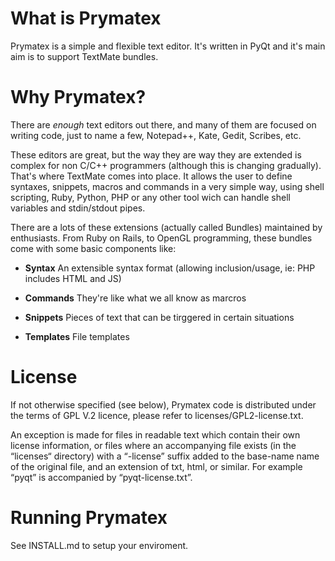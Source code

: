 # What is Prymatex

Prymatex is a simple and flexible text editor. It's written in PyQt and
it's main aim is to support TextMate bundles.

# Why Prymatex?

There are *enough* text editors out there, and many of them are
focused on writing code, just to name a few, Notepad++, Kate, Gedit,
Scribes, etc.

These editors are great, but the way they are way they are extended is
complex for non C/C++ programmers (although this is changing gradually).
That's where TextMate comes into place. It allows the user to define syntaxes, 
snippets, macros and commands in a very simple way, using 
shell scripting, Ruby, Python, PHP or any other tool wich can handle
shell variables and stdin/stdout pipes.

There are a lots of these extensions (actually called Bundles) maintained by
enthusiasts. From Ruby on Rails, to OpenGL programming, these bundles come
with some basic components like:

* **Syntax** An extensible syntax format (allowing inclusion/usage, ie: PHP includes HTML and JS)

* **Commands** They're like what we all know as marcros

* **Snippets** Pieces of text that can be tirggered in certain situations

* **Templates** File templates

# License

If not otherwise specified (see below), Prymatex code is distributed under the
terms of GPL V.2 licence, please refer to licenses/GPL2-license.txt.

An exception is made for files in readable text which contain their own license
information, or files where an accompanying file exists (in the “licenses“ directory)
with a “-license” suffix added to the base-name name of the original file, and an
extension of txt, html, or similar. For example “pyqt” is accompanied by
“pyqt-license.txt”.

# Running Prymatex

See INSTALL.md to setup your enviroment.